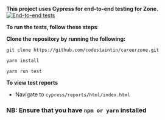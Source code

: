 **This project uses Cypress for end-to-end testing for Zone.** [![End-to-end tests](https://github.com/codestaintin/careerzone/actions/workflows/main.yml/badge.svg)](https://github.com/codestaintin/careerzone/actions/workflows/main.yml)

**To run the tests, follow these steps**:

**Clone the repository by running the following:**

`git clone https://github.com/codestaintin/careerzone.git`

`yarn install`

`yarn run test`

**To view test reports**
- Navigate to `cypress/reports/html/index.html`

### NB: Ensure that you have `npm or yarn` installed
